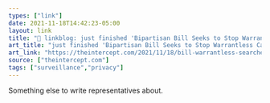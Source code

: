 ```yaml
---
types: ["link"]
date: 2021-11-18T14:42:23-05:00
layout: link
title: "🔗 linkblog: just finished 'Bipartisan Bill Seeks to Stop Warrantless Car Spying by Police'"
art_title: "just finished 'Bipartisan Bill Seeks to Stop Warrantless Car Spying by Police"
art_link: "https://theintercept.com/2021/11/18/bill-warrantless-searches-car-data-police/"
source: ["theintercept.com"]
tags: ["surveillance","privacy"]
---
```

Something else to write representatives about.
